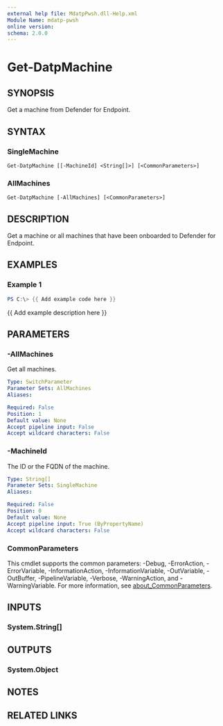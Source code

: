 ```yaml
---
external help file: MdatpPwsh.dll-Help.xml
Module Name: mdatp-pwsh
online version:
schema: 2.0.0
---
```


# Get-DatpMachine

## SYNOPSIS
Get a machine from Defender for Endpoint.

## SYNTAX

### SingleMachine
```
Get-DatpMachine [[-MachineId] <String[]>] [<CommonParameters>]
```

### AllMachines
```
Get-DatpMachine [-AllMachines] [<CommonParameters>]
```

## DESCRIPTION
Get a machine or all machines that have been onboarded to Defender for Endpoint.

## EXAMPLES

### Example 1
```powershell
PS C:\> {{ Add example code here }}
```

{{ Add example description here }}

## PARAMETERS

### -AllMachines
Get all machines.

```yaml
Type: SwitchParameter
Parameter Sets: AllMachines
Aliases:

Required: False
Position: 1
Default value: None
Accept pipeline input: False
Accept wildcard characters: False
```

### -MachineId
The ID or the FQDN of the machine.

```yaml
Type: String[]
Parameter Sets: SingleMachine
Aliases:

Required: False
Position: 0
Default value: None
Accept pipeline input: True (ByPropertyName)
Accept wildcard characters: False
```

### CommonParameters
This cmdlet supports the common parameters: -Debug, -ErrorAction, -ErrorVariable, -InformationAction, -InformationVariable, -OutVariable, -OutBuffer, -PipelineVariable, -Verbose, -WarningAction, and -WarningVariable. For more information, see [about_CommonParameters](http://go.microsoft.com/fwlink/?LinkID=113216).

## INPUTS

### System.String[]

## OUTPUTS

### System.Object
## NOTES

## RELATED LINKS
